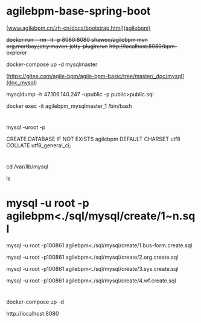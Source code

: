 # agilebpm-base-spring-boot

[www.agilebpm.cn/zh-cn/docs/bootstrap.html](agilebpm)

~~docker run --rm  -it -p 8080:8080 shawoo/agilebpm mvn org.mortbay.jetty:maven-jetty-plugin:run~~
~~http://localhost:8080/bpm-explorer~~

docker-compose up -d mysqlmaster

[https://gitee.com/agile-bpm/agile-bpm-basic/tree/master/_doc/mysql](doc_mysql)

 mysqldump -h 47.106.140.247 -upublic -p public>public.sql

docker exec -it agilebpm_mysqlmaster_1 /bin/bash
#
mysql -uroot -p

CREATE DATABASE IF NOT EXISTS agilebpm DEFAULT CHARSET utf8 COLLATE utf8_general_ci;

#
cd /var/lib/mysql

ls

# mysql -u root -p agilebpm<./sql/mysql/create/1~n.sql

mysql -u root -p100861 agilebpm<./sql/mysql/create/1.bus-form.create.sql

mysql -u root -p100861 agilebpm<./sql/mysql/create/2.org.create.sql

mysql -u root -p100861 agilebpm<./sql/mysql/create/3.sys.create.sql

mysql -u root -p100861 agilebpm<./sql/mysql/create/4.wf.create.sql

#
docker-compose up -d

http://localhost:8080
